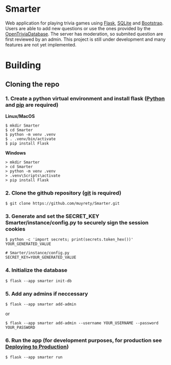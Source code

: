 # Smarter
Web application for playing trivia games using [Flask][], [SQLite][] and [Bootstrap][]. Users are able
to add new questions or use the ones provided by the [OpenTriviaDatabase][].
The server has moderation, so submited question are first reviewed by an admin.
This project is still under development and many features are not yet implemented.

[OpenTriviaDatabase]: https://opentdb.com/
[Flask]: https://flask.palletsprojects.com/
[Bootstrap]: https://getbootstrap.com/
[SQLite]: https://www.sqlite.org/index.html

# Building
## Cloning the repo
### 1. Create a python virtual environment and install flask ([Python][] and [pip][] are required)
**Linux/MacOS**
```
$ mkdir Smarter
$ cd Smarter
$ python -m venv .venv 
$ . .venv/bin/activate
$ pip install Flask
```

**Windows**
```
> mkdir Smarter
> cd Smarter
> python -m venv .venv
> .venv\Scripts\activate
> pip install Flask
```

### 2. Clone the github repository ([git][] is required)
```
$ git clone https://github.com/muyrety/Smarter.git
```

### 3. Generate and set the SECRET_KEY Smarter/instance/config.py to securely sign the session cookies
```
$ python -c 'import secrets; print(secrets.token_hex())'
YOUR_GENERATED_VALUE
```
```
# Smarter/instance/config.py
SECRET_KEY=YOUR_GENERATED_VALUE
```
### 4. Initialize the database
```
$ flask --app smarter init-db
```

### 5. Add any admins if neccessary
```
$ flask --app smarter add-admin
```
or
```
$ flask --app smarter add-admin --username YOUR_USERNAME --password YOUR_PASSWORD
```

### 6. Run the app (for development purposes, for production see [Deploying to Production])
```
$ flask --app smarter run
```

[Python]: https://www.python.org/downloads/
[pip]: https://pip.pypa.io/en/stable/installation/
[git]: https://git-scm.com/downloads
[Deploying to Production]: https://flask.palletsprojects.com/en/3.0.x/deploying/
